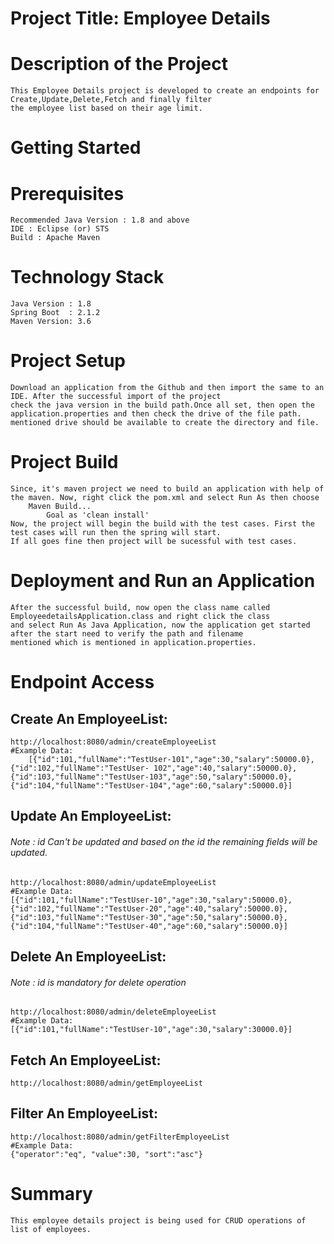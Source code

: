 # Project Title: Employee Details

# Description of the Project
	This Employee Details project is developed to create an endpoints for Create,Update,Delete,Fetch and finally filter 
	the employee list based on their age limit.

# Getting Started
# Prerequisites
	Recommended Java Version : 1.8 and above
	IDE : Eclipse (or) STS
	Build : Apache Maven

# Technology Stack
	Java Version : 1.8
	Spring Boot  : 2.1.2
	Maven Version: 3.6

# Project Setup
	Download an application from the Github and then import the same to an IDE. After the successful import of the project 
	check the java version in the build path.Once all set, then open the application.properties and then check the drive of the file path.
	mentioned drive should be available to create the directory and file.
	

# Project Build
	Since, it's maven project we need to build an application with help of the maven. Now, right click the pom.xml and select Run As then choose 
		Maven Build...
			Goal as 'clean install'
	Now, the project will begin the build with the test cases. First the test cases will run then the spring will start.
	If all goes fine then project will be sucessful with test cases.
	
# Deployment and Run an Application
	After the successful build, now open the class name called EmployeedetailsApplication.class and right click the class
	and select Run As Java Application, now the application get started after the start need to verify the path and filename
	mentioned which is mentioned in application.properties.
	
# Endpoint Access
## Create An EmployeeList:
	http://localhost:8080/admin/createEmployeeList
	#Example Data:
		[{"id":101,"fullName":"TestUser-101","age":30,"salary":50000.0},{"id":102,"fullName":"TestUser-	102","age":40,"salary":50000.0},{"id":103,"fullName":"TestUser-103","age":50,"salary":50000.0},{"id":104,"fullName":"TestUser-104","age":60,"salary":50000.0}]
## Update An EmployeeList:
###### Note : id Can't be updated and based on the id the remaining fields will be updated.
	http://localhost:8080/admin/updateEmployeeList
	#Example Data:
	[{"id":101,"fullName":"TestUser-10","age":30,"salary":50000.0},{"id":102,"fullName":"TestUser-20","age":40,"salary":50000.0},  {"id":103,"fullName":"TestUser-30","age":50,"salary":50000.0},{"id":104,"fullName":"TestUser-40","age":60,"salary":50000.0}]
## Delete An EmployeeList:
###### Note : id is mandatory for delete operation
	http://localhost:8080/admin/deleteEmployeeList
	#Example Data:
	[{"id":101,"fullName":"TestUser-10","age":30,"salary":30000.0}]
## Fetch An EmployeeList:
	http://localhost:8080/admin/getEmployeeList
## Filter An EmployeeList: 
	http://localhost:8080/admin/getFilterEmployeeList
	#Example Data:
	{"operator":"eq", "value":30, "sort":"asc"}
		


# Summary
	This employee details project is being used for CRUD operations of list of employees.
	
